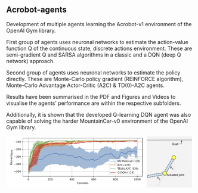 ## Acrobot-agents

Development of multiple agents learning the Acrobot-v1 environment of the OpenAI Gym library.

First group of agents uses neuronal networks to estimate the action-value function Q of the continuous state, discrete actions environment. These are semi-gradient Q and SARSA algorithms in a classic and a DQN (deep Q network) approach.

Second group of agents uses neuronal networks to estimate the policy directly. These are Monte-Carlo policy gradient (REINFORCE algorithm), Monte-Carlo Advantage Actor-Critic (A2C) & TD(0)-A2C agents.

Results have been summarised in the PDF and Figures and Videos to visualise the agents' performance are within the respective subfolders.

Additionally, it is shown that the developed Q-learning DQN agent was also capable of solving the harder MountainCar-v0 environment of the OpenAI Gym library.

<p float="left">
  <img src="./images/nnp_agents_v6.png" width="74%" />
  <img src="./images/acrobot_env.png" width="24%" /> 
</p>


